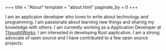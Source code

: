 +++
title = "About"
template = "about.html"
paginate_by = 0
+++

I am an applicaion developer who loves to write about technology and programming. I am passionate about learning new things and sharing my knowledge with others. I am currently working as a Application Developer at [ThoughtWorks](https://www.thoughtworks.com/). I am interested in developing Rust aaplication. I am a strong advocate of open source and I have contributed to a few open source projects. 